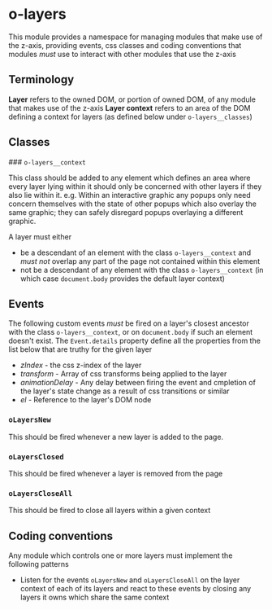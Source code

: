 # o-layers

This module provides a namespace for managing modules that make use of the z-axis, providing events, css classes and coding conventions that modules *must* use to interact with other modules that use the z-axis

## Terminology

**Layer** refers to the owned DOM, or portion of owned DOM, of any module that makes use of the z-axis
**Layer context** refers to an area of the DOM defining a context for layers (as defined below under `o-layers__classes`)
## Classes

### `o-layers__context`

This class should be added to any element which defines an area where every layer lying within it should only be concerned with other layers if they also lie within it. e.g. Within an interactive graphic any popups only need concern themselves with the state of other popups which also overlay the same graphic; they can safely disregard popups overlaying a different graphic.

A layer must either

* be a descendant of an element with the class `o-layers__context` and *must not* overlap any part of the page not contained within this element
* not be a descendant of any element with the class `o-layers__context` (in which case `document.body` provides the default layer context)

## Events

The following custom events *must* be fired on a layer's closest ancestor with the class `o-layers__context`, or on `document.body` if such an element doesn't exist. The `Event.details` property define all the properties from the list below that are truthy for the given layer

* *zIndex* - the css z-index of the layer
* *transform* - Array of css transforms being applied to the layer
* *animationDelay* - Any delay between firing the event and cmpletion of the layer's state change as a result of css transitions or similar
* *el* - Reference to the layer's DOM node

### `oLayersNew`

This should be fired whenever a new layer is added to the page. 

### `oLayersClosed`

This should be fired whenever a layer is removed from the page

### `oLayersCloseAll`

This should be fired to close all layers within a given context

## Coding conventions

Any module which controls one or more layers must implement the following patterns

* Listen for the events `oLayersNew` and `oLayersCloseAll` on the layer context of each of its layers and react to these events by closing any layers it owns which share the same context

